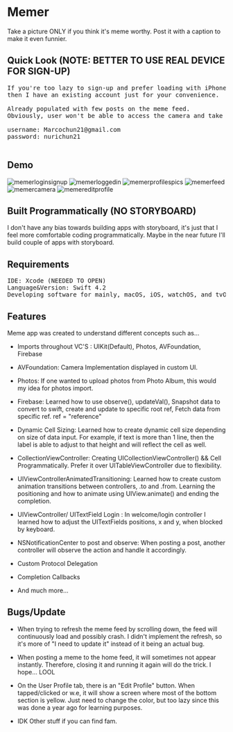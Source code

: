 # Memer 

Take a picture ONLY if you think it's meme worthy. Post it with a caption to make it even funnier.

## Quick Look (NOTE: BETTER TO USE REAL DEVICE FOR SIGN-UP)

<pre>
If you're too lazy to sign-up and prefer loading with iPhone simulator instead of using a real device 
then I have an existing account just for your convenience.  

Already populated with few posts on the meme feed. 
Obviously, user won't be able to access the camera and take a picture unless one has a real device to take it with.

username: Marcochun21@gmail.com 
password: nurichun21

</pre>

## Demo

![memerloginsignup](https://user-images.githubusercontent.com/36717095/51081106-f1046700-16b5-11e9-9353-6851f5b61297.gif)
![memerloggedin](https://user-images.githubusercontent.com/36717095/51081107-f2ce2a80-16b5-11e9-9167-7329e332d0d7.gif)
![memerprofilespics](https://user-images.githubusercontent.com/36717095/51081108-f5c91b00-16b5-11e9-9c60-d4d46a7913bb.gif)
![memerfeed](https://user-images.githubusercontent.com/36717095/51081109-f8c40b80-16b5-11e9-9d25-191fbb6e89cc.gif)
![memercamera](https://user-images.githubusercontent.com/36717095/51081110-fa8dcf00-16b5-11e9-82ad-c2e4be5768d5.gif)
![memereditprofile](https://user-images.githubusercontent.com/36717095/51081111-fc579280-16b5-11e9-868a-5735bda8d6b3.gif)

## Built Programmatically (NO STORYBOARD)

I don't have any bias towards building apps with storyboard, it's just that I feel more comfortable coding programmatically. 
Maybe in the near future I'll build couple of apps with storyboard.

## Requirements

<pre>
IDE: Xcode (NEEDED TO OPEN)
Language&Version: Swift 4.2 
Developing software for mainly, macOS, iOS, watchOS, and tvOS.
</pre>

## Features

Meme app was created to understand different concepts such as...

- Imports throughout VC'S : UIKit(Default), Photos, AVFoundation, Firebase 

- AVFoundation: Camera Implementation displayed in custom UI.

- Photos: If one wanted to upload photos from Photo Album, this would my idea for photos import.
 
- Firebase: Learned how to use observe(), updateVal(), Snapshot data to convert to swift, create and update to specific root ref, Fetch data from specific ref. ref = "reference" 

- Dynamic Cell Sizing: Learned how to create dynamic cell size depending on size of data input. For example, if text is more than 1 line, then the label is able to adjust to that height and will reflect the cell as well.

- CollectionViewController: Creating UICollectionViewController() && Cell Programmatically. Prefer it over UITableViewController due to flexibility.

- UIViewControllerAnimatedTransitioning: Learned how to create custom animation transitions between controllers, .to and .from. Learning the positioning and how to animate using UIView.animate() and ending the completion.

- UIViewController/ UITextField Login : In welcome/login controller I learned how to adjust the UITextFields positions, x and y, when blocked by keyboard. 

- NSNotificationCenter to post and observe: When posting a post, another controller will observe the action and handle it accordingly. 

- Custom Protocol Delegation

- Completion Callbacks

- And much more...

## Bugs/Update

- When trying to refresh the meme feed by scrolling down, the feed will continuously load and possibly crash. 
I didn't implement the refresh, so it's more of "I need to update it" instead of it being an actual bug. 

- When posting a meme to the home feed, it will sometimes not appear instantly. Therefore, closing it and running it again will do the trick. I hope... LOOL

- On the User Profile tab, there is an "Edit Profile" button. When tapped/clicked or w.e, it will show a screen where
most of the bottom section is yellow. Just need to change the color, but too lazy since this was done a year ago for learning purposes. 

- IDK Other stuff if you can find fam.






